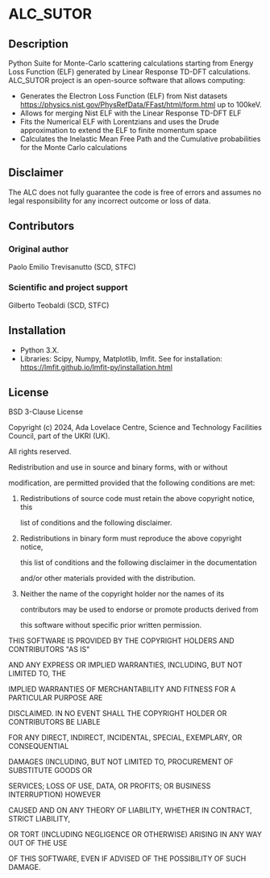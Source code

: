 # ALC_SUTOR

## Description
Python Suite for Monte-Carlo scattering calculations starting from Energy Loss Function (ELF) generated by Linear Response TD-DFT calculations.
ALC_SUTOR project is an open-source software that allows computing:
* Generates the Electron Loss Function (ELF) from Nist datasets https://physics.nist.gov/PhysRefData/FFast/html/form.html up to 100keV.
* Allows for merging Nist ELF with the Linear Response TD-DFT ELF
* Fits the Numerical ELF with Lorentzians and uses the Drude approximation to extend the ELF to finite momentum space
* Calculates the Inelastic Mean Free Path and the Cumulative probabilities for the Monte Carlo calculations

## Disclaimer
The ALC does not fully guarantee the code is free of errors and assumes no legal responsibility for any incorrect outcome or loss of data.

## Contributors
 ### Original author
   Paolo Emilio Trevisanutto (SCD, STFC)

 ### Scientific and project support
   Gilberto Teobaldi (SCD, STFC)

 ## Installation
* Python 3.X.
* Libraries: Scipy, Numpy, Matplotlib, lmfit.
  See for installation: https://lmfit.github.io/lmfit-py/installation.html
## License
BSD 3-Clause License

 

Copyright (c) 2024, Ada Lovelace Centre, Science and Technology Facilities Council, part of the UKRI (UK).

All rights reserved.

Redistribution and use in source and binary forms, with or without

modification, are permitted provided that the following conditions are met:

 

1. Redistributions of source code must retain the above copyright notice, this

   list of conditions and the following disclaimer.

 

2. Redistributions in binary form must reproduce the above copyright notice,

   this list of conditions and the following disclaimer in the documentation

   and/or other materials provided with the distribution.

 

3. Neither the name of the copyright holder nor the names of its

   contributors may be used to endorse or promote products derived from

   this software without specific prior written permission.

 

THIS SOFTWARE IS PROVIDED BY THE COPYRIGHT HOLDERS AND CONTRIBUTORS "AS IS"

AND ANY EXPRESS OR IMPLIED WARRANTIES, INCLUDING, BUT NOT LIMITED TO, THE

IMPLIED WARRANTIES OF MERCHANTABILITY AND FITNESS FOR A PARTICULAR PURPOSE ARE

DISCLAIMED. IN NO EVENT SHALL THE COPYRIGHT HOLDER OR CONTRIBUTORS BE LIABLE

FOR ANY DIRECT, INDIRECT, INCIDENTAL, SPECIAL, EXEMPLARY, OR CONSEQUENTIAL

DAMAGES (INCLUDING, BUT NOT LIMITED TO, PROCUREMENT OF SUBSTITUTE GOODS OR

SERVICES; LOSS OF USE, DATA, OR PROFITS; OR BUSINESS INTERRUPTION) HOWEVER

CAUSED AND ON ANY THEORY OF LIABILITY, WHETHER IN CONTRACT, STRICT LIABILITY,

OR TORT (INCLUDING NEGLIGENCE OR OTHERWISE) ARISING IN ANY WAY OUT OF THE USE

OF THIS SOFTWARE, EVEN IF ADVISED OF THE POSSIBILITY OF SUCH DAMAGE.
